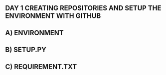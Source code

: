 ## DAY 1 CREATING REPOSITORIES AND SETUP THE ENVIRONMENT WITH GITHUB

## A) ENVIRONMENT 
## B) SETUP.PY
## C) REQUIREMENT.TXT

